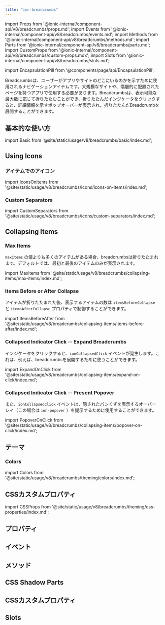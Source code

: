 ```yaml
---
title: "ion-breadcrumbs"
---
```

import Props from '@ionic-internal/component-api/v8/breadcrumbs/props.md';
import Events from '@ionic-internal/component-api/v8/breadcrumbs/events.md';
import Methods from '@ionic-internal/component-api/v8/breadcrumbs/methods.md';
import Parts from '@ionic-internal/component-api/v8/breadcrumbs/parts.md';
import CustomProps from '@ionic-internal/component-api/v8/breadcrumbs/custom-props.mdx';
import Slots from '@ionic-internal/component-api/v8/breadcrumbs/slots.md';



import EncapsulationPill from '@components/page/api/EncapsulationPill';

<EncapsulationPill type="shadow" />

Breadcrumbsは、ユーザーがアプリやサイトのどこにいるのかを示すために使用されるナビゲーションアイテムです。大規模なサイトや、階層的に配置されたページを持つアプリで使用する必要があります。Breadcrumbsは、表示可能な最大数に応じて折りたたむことができ、折りたたんだインジケータをクリックすると、詳細情報を示すポップオーバーが表示され、折りたたんだBreadcrumbを展開することができます。

## 基本的な使い方

import Basic from '@site/static/usage/v8/breadcrumbs/basic/index.md';

<Basic />

## Using Icons

### アイテムでのアイコン

import IconsOnItems from '@site/static/usage/v8/breadcrumbs/icons/icons-on-items/index.md';

<IconsOnItems />

### Custom Separators

import CustomSeparators from '@site/static/usage/v8/breadcrumbs/icons/custom-separators/index.md';

<CustomSeparators />

## Collapsing Items

### Max Items

`maxItems` の値よりも多くのアイテムがある場合、breadcrumbsは折りたたまれます。デフォルトでは、最初と最後のアイテムのみが表示されます。

import MaxItems from '@site/static/usage/v8/breadcrumbs/collapsing-items/max-items/index.md';

<MaxItems />

### Items Before or After Collapse

アイテムが折りたたまれた後、表示するアイテムの数は `itemsBeforeCollapse` と `itemsAfterCollapse` プロパティで制御することができます。

import ItemsBeforeAfter from '@site/static/usage/v8/breadcrumbs/collapsing-items/items-before-after/index.md';

<ItemsBeforeAfter />

### Collapsed Indicator Click -- Expand Breadcrumbs

インジケータをクリックすると、`ionCollapsedClick` イベントが発生します。これは、例えば、breadcrumbsを展開するために使うことができます。

import ExpandOnClick from '@site/static/usage/v8/breadcrumbs/collapsing-items/expand-on-click/index.md';

<ExpandOnClick />

### Collapsed Indicator Click -- Present Popover

また、`ionCollapsedClick` イベントは、隠されたパンくずを表示するオーバーレイ（この場合は `ion-popover` ）を提示するために使用することができます。

import PopoverOnClick from '@site/static/usage/v8/breadcrumbs/collapsing-items/popover-on-click/index.md';

<PopoverOnClick />

## テーマ

### Colors

import Colors from '@site/static/usage/v8/breadcrumbs/theming/colors/index.md';

<Colors />

## CSSカスタムプロパティ

import CSSProps from '@site/static/usage/v8/breadcrumbs/theming/css-properties/index.md';

<CSSProps />


## プロパティ
<Props />

## イベント
<Events />

## メソッド
<Methods />

## CSS Shadow Parts
<Parts />

## CSSカスタムプロパティ
<CustomProps />

## Slots
<Slots />
